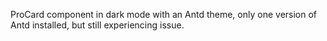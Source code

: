 ProCard component in dark mode with an Antd theme, only one version of Antd installed, but still experiencing issue.
